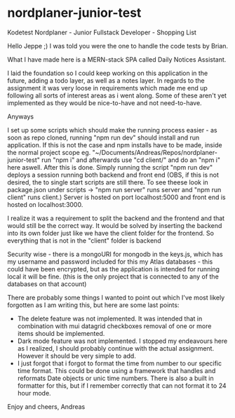# nordplaner-junior-test
Kodetest Nordplaner - Junior Fullstack Developer - Shopping List

Hello Jeppe ;) I was told you were the one to handle the code tests by Brian.

What I have made here is a MERN-stack SPA called Daily Notices Assistant.

I laid the foundation so I could keep working on this application in the future, adding a todo layer, as well as a notes layer.
In regards to the assignment it was very loose in requirements which made me end up following all sorts of interest areas as i went along. Some of these aren't yet implemented
as they would be nice-to-have and not need-to-have.

Anyways

I set up some scripts which should make the running process easier - as soon as repo cloned, running "npm run dev" should install and run application.
If this is not the case and npm installs have to be made, inside the normal project scope eg. "~/Documents/Andreas/Repos/nordplaner-junior-test" run "npm i" and afterwards use 
"cd client/" and do an "npm i" here aswell. After this is done. Simply running the script "npm run dev" deploys a session running both backend and front end (OBS, if this is not desired, the to single start scripts are still there. To see theese look in package.json under scripts -> "npm run server" runs server and "npm run client" runs client.) Server is hosted on port localhost:5000 and front end is hosted on localhost:3000.

I realize it was a requirement to split the backend and the frontend and that would still be the correct way. It would be solved by inserting the backend into its own folder
just like we have the client folder for the frontend.
So everything that is not in the "client" folder is backend 

Security wise - there is a mongoURI for mongodb in the keys.js, which has my username and password included for this my Atlas databases - this could have been encrypted, but as 
the application is intended for running local it will be fine. (this is the only project that is connected to any of the databases on that account)

There are probably some things I wanted to point out which I've most likely forgotten as I am writing this, but here are some last points:

* The delete feature was not implemented. It was intended that in combination with mui datagrid checkboxes removal of one or more items should be implemented.
* Dark mode feature was not implemented. I stopped my endeavours here as I realized, I should probably continue with the actual assignment. However it should be very simple to add.
* I just forgot that i forgot to format the time from number to our specific time format. This could be done using a framework that handles and reformats Date objects or unic time numbers. There is also a built in formatter for this, but if I remember correctly that can not format it to 24 hour mode.

Enjoy and cheers,
Andreas
